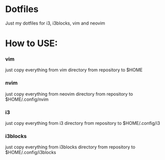 # Dotfiles
Just my dotfiles for i3, i3blocks, vim and neovim

# How to USE:

### vim
just copy everything from vim directory from repository to $HOME

### nvim
just copy everything from neovim directory from repository to $HOME/.config/nvim

### i3
just copy everything from i3 directory from repository to $HOME/.config/i3

### i3blocks
just copy everything from i3blocks directory from repository to $HOME/.config/i3blocks
